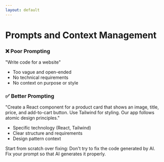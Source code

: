 ```yaml
---
layout: default
---
```


# Prompts and Context Management

<div class="grid grid-cols-2 gap-10 pt-4">
<div>
  <h3>❌ Poor Prompting</h3>
  <div class="bg-gradient-to-r from-red-500/20 to-pink-400/20 p-5 rounded-lg shadow-md backdrop-blur-sm mt-2">
    <p class="text-sm font-mono">"Write code for a website"</p>
    <ul class="text-sm mt-2">
      <li>Too vague and open-ended</li>
      <li>No technical requirements</li>
      <li>No context on purpose or style</li>
    </ul>
  </div>
</div>
<div>
  <h3>✅ Better Prompting</h3>
  <div class="bg-gradient-to-r from-green-500/20 to-teal-400/20 p-5 rounded-lg shadow-md backdrop-blur-sm mt-2">
    <p class="text-sm font-mono">"Create a React component for a product card that shows an image, title, price, and add-to-cart button. Use Tailwind for styling. Our app follows atomic design principles."</p>
    <ul class="text-sm mt-2">
      <li>Specific technology (React, Tailwind)</li>
      <li>Clear structure and requirements</li>
      <li>Design pattern context</li>
    </ul>
  </div>
</div>
</div>

<p class="text-center mt-6 text-sm font-italic">
Start from scratch over fixing: Don't try to fix the code generated by AI.<br>
Fix your prompt so that AI generates it properly.
</p> 